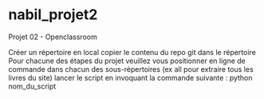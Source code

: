 # nabil_projet2
Projet 02 - Openclassroom

Créer un répertoire en local
copier le contenu du repo git dans le répertoire
Pour chacune des étapes du projet veuillez vous positionner en ligne de commande dans chacun des sous-répertoires (ex all pour extraire tous les livres du site)
lancer le script en invoquant la commande suivante : python nom_du_script